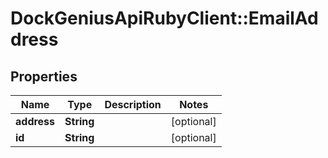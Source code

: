 # DockGeniusApiRubyClient::EmailAddress

## Properties
Name | Type | Description | Notes
------------ | ------------- | ------------- | -------------
**address** | **String** |  | [optional] 
**id** | **String** |  | [optional] 


